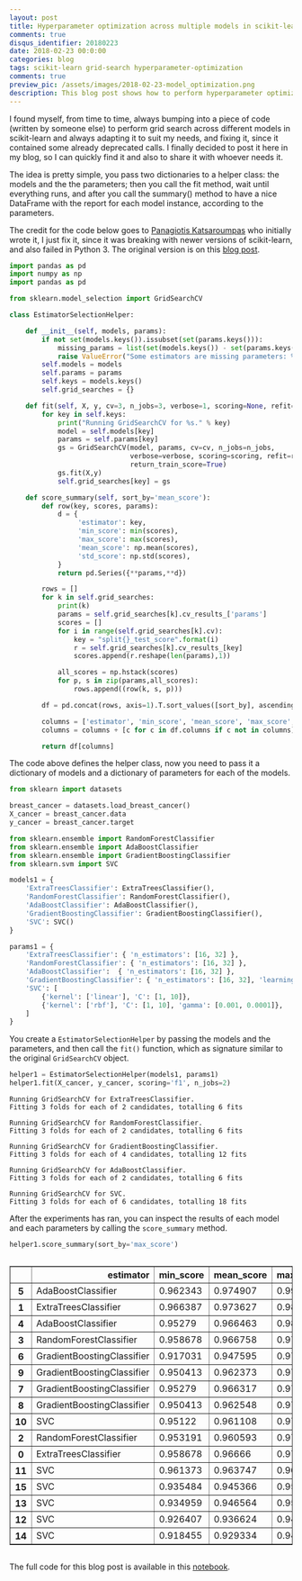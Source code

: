```yaml
---
layout: post
title: Hyperparameter optimization across multiple models in scikit-learn
comments: true
disqus_identifier: 20180223
date: 2018-02-23 00:0:00
categories: blog
tags: scikit-learn grid-search hyperparameter-optimization
comments: true
preview_pic: /assets/images/2018-02-23-model_optimization.png
description: This blog post shows how to perform hyperparameter optimization across multiple models in scikit-learn, using a helper class one can tune several models at once and print a report with the results and parameters settings.
---
```


I found myself, from time to time, always bumping into a piece of code (written by someone else) to perform grid search across different models in scikit-learn and always adapting it to suit my needs, and fixing it, since it contained some already deprecated calls. I finally decided to post it here in my blog, so I can quickly find it and also to share it with whoever needs it.

The idea is pretty simple, you pass two dictionaries to a helper class: the models and the the parameters; then you call the fit method, wait until everything runs, and after you call the summary() method to have a nice DataFrame with the report for each model instance, according to the parameters.

The credit for the code below goes to [Panagiotis Katsaroumpas](http://www.codiply.com/) who initially wrote it, I just fix it, since it was breaking with newer versions of scikit-learn, and also failed in Python 3. The original version is on this [blog post](http://www.codiply.com/blog/hyperparameter-grid-search-across-multiple-models-in-scikit-learn/).

```python
import pandas as pd
import numpy as np
import pandas as pd

from sklearn.model_selection import GridSearchCV

class EstimatorSelectionHelper:

    def __init__(self, models, params):
        if not set(models.keys()).issubset(set(params.keys())):
            missing_params = list(set(models.keys()) - set(params.keys()))
            raise ValueError("Some estimators are missing parameters: %s" % missing_params)
        self.models = models
        self.params = params
        self.keys = models.keys()
        self.grid_searches = {}

    def fit(self, X, y, cv=3, n_jobs=3, verbose=1, scoring=None, refit=False):
        for key in self.keys:
            print("Running GridSearchCV for %s." % key)
            model = self.models[key]
            params = self.params[key]
            gs = GridSearchCV(model, params, cv=cv, n_jobs=n_jobs,
                              verbose=verbose, scoring=scoring, refit=refit,
                              return_train_score=True)
            gs.fit(X,y)
            self.grid_searches[key] = gs    

    def score_summary(self, sort_by='mean_score'):
        def row(key, scores, params):
            d = {
                 'estimator': key,
                 'min_score': min(scores),
                 'max_score': max(scores),
                 'mean_score': np.mean(scores),
                 'std_score': np.std(scores),
            }
            return pd.Series({**params,**d})

        rows = []
        for k in self.grid_searches:
            print(k)
            params = self.grid_searches[k].cv_results_['params']
            scores = []
            for i in range(self.grid_searches[k].cv):
                key = "split{}_test_score".format(i)
                r = self.grid_searches[k].cv_results_[key]        
                scores.append(r.reshape(len(params),1))

            all_scores = np.hstack(scores)
            for p, s in zip(params,all_scores):
                rows.append((row(k, s, p)))

        df = pd.concat(rows, axis=1).T.sort_values([sort_by], ascending=False)

        columns = ['estimator', 'min_score', 'mean_score', 'max_score', 'std_score']
        columns = columns + [c for c in df.columns if c not in columns]

        return df[columns]
```

The code above defines the helper class, now you need to pass it a dictionary of models and a dictionary of parameters for each of the models.


```python
from sklearn import datasets

breast_cancer = datasets.load_breast_cancer()
X_cancer = breast_cancer.data
y_cancer = breast_cancer.target

from sklearn.ensemble import RandomForestClassifier
from sklearn.ensemble import AdaBoostClassifier
from sklearn.ensemble import GradientBoostingClassifier
from sklearn.svm import SVC

models1 = {
    'ExtraTreesClassifier': ExtraTreesClassifier(),
    'RandomForestClassifier': RandomForestClassifier(),
    'AdaBoostClassifier': AdaBoostClassifier(),
    'GradientBoostingClassifier': GradientBoostingClassifier(),
    'SVC': SVC()
}

params1 = {
    'ExtraTreesClassifier': { 'n_estimators': [16, 32] },
    'RandomForestClassifier': { 'n_estimators': [16, 32] },
    'AdaBoostClassifier':  { 'n_estimators': [16, 32] },
    'GradientBoostingClassifier': { 'n_estimators': [16, 32], 'learning_rate': [0.8, 1.0] },
    'SVC': [
        {'kernel': ['linear'], 'C': [1, 10]},
        {'kernel': ['rbf'], 'C': [1, 10], 'gamma': [0.001, 0.0001]},
    ]
}
```

You create a `EstimatorSelectionHelper` by passing the models and the parameters, and then call the `fit()` function, which as signature similar to the original `GridSearchCV` object.

```python
helper1 = EstimatorSelectionHelper(models1, params1)
helper1.fit(X_cancer, y_cancer, scoring='f1', n_jobs=2)
```

    Running GridSearchCV for ExtraTreesClassifier.
    Fitting 3 folds for each of 2 candidates, totalling 6 fits

    Running GridSearchCV for RandomForestClassifier.
    Fitting 3 folds for each of 2 candidates, totalling 6 fits

    Running GridSearchCV for GradientBoostingClassifier.
    Fitting 3 folds for each of 4 candidates, totalling 12 fits

    Running GridSearchCV for AdaBoostClassifier.
    Fitting 3 folds for each of 2 candidates, totalling 6 fits

    Running GridSearchCV for SVC.
    Fitting 3 folds for each of 6 candidates, totalling 18 fits

After the experiments has ran, you can inspect the results of each model and each parameters by calling the `score_summary` method.

```python
helper1.score_summary(sort_by='max_score')
```


<div style="max-height:1000px;max-width:1500px;overflow:auto;">
<style scoped>
    .dataframe tbody tr th:only-of-type {
        vertical-align: middle;
    }

    .dataframe tbody tr th {
        vertical-align: top;
    }

    .dataframe thead th {
        text-align: right;
    }
</style>
<table border="1" class="dataframe">
  <thead>
    <tr style="text-align: right;">
      <th></th>
      <th>estimator</th>
      <th>min_score</th>
      <th>mean_score</th>
      <th>max_score</th>
      <th>std_score</th>
      <th>C</th>
      <th>gamma</th>
      <th>kernel</th>
      <th>learning_rate</th>
      <th>n_estimators</th>
    </tr>
  </thead>
  <tbody>
    <tr>
      <th>5</th>
      <td>AdaBoostClassifier</td>
      <td>0.962343</td>
      <td>0.974907</td>
      <td>0.991667</td>
      <td>0.0123335</td>
      <td>NaN</td>
      <td>NaN</td>
      <td>NaN</td>
      <td>NaN</td>
      <td>32</td>
    </tr>
    <tr>
      <th>1</th>
      <td>ExtraTreesClassifier</td>
      <td>0.966387</td>
      <td>0.973627</td>
      <td>0.987552</td>
      <td>0.00984908</td>
      <td>NaN</td>
      <td>NaN</td>
      <td>NaN</td>
      <td>NaN</td>
      <td>32</td>
    </tr>
    <tr>
      <th>4</th>
      <td>AdaBoostClassifier</td>
      <td>0.95279</td>
      <td>0.966463</td>
      <td>0.983333</td>
      <td>0.0126727</td>
      <td>NaN</td>
      <td>NaN</td>
      <td>NaN</td>
      <td>NaN</td>
      <td>16</td>
    </tr>
    <tr>
      <th>3</th>
      <td>RandomForestClassifier</td>
      <td>0.958678</td>
      <td>0.966758</td>
      <td>0.979253</td>
      <td>0.00896123</td>
      <td>NaN</td>
      <td>NaN</td>
      <td>NaN</td>
      <td>NaN</td>
      <td>32</td>
    </tr>
    <tr>
      <th>6</th>
      <td>GradientBoostingClassifier</td>
      <td>0.917031</td>
      <td>0.947595</td>
      <td>0.979253</td>
      <td>0.025414</td>
      <td>NaN</td>
      <td>NaN</td>
      <td>NaN</td>
      <td>0.8</td>
      <td>16</td>
    </tr>
    <tr>
      <th>9</th>
      <td>GradientBoostingClassifier</td>
      <td>0.950413</td>
      <td>0.962373</td>
      <td>0.979079</td>
      <td>0.0121747</td>
      <td>NaN</td>
      <td>NaN</td>
      <td>NaN</td>
      <td>1</td>
      <td>32</td>
    </tr>
    <tr>
      <th>7</th>
      <td>GradientBoostingClassifier</td>
      <td>0.95279</td>
      <td>0.966317</td>
      <td>0.975207</td>
      <td>0.00972142</td>
      <td>NaN</td>
      <td>NaN</td>
      <td>NaN</td>
      <td>0.8</td>
      <td>32</td>
    </tr>
    <tr>
      <th>8</th>
      <td>GradientBoostingClassifier</td>
      <td>0.950413</td>
      <td>0.962548</td>
      <td>0.975207</td>
      <td>0.0101286</td>
      <td>NaN</td>
      <td>NaN</td>
      <td>NaN</td>
      <td>1</td>
      <td>16</td>
    </tr>
    <tr>
      <th>10</th>
      <td>SVC</td>
      <td>0.95122</td>
      <td>0.961108</td>
      <td>0.975207</td>
      <td>0.0102354</td>
      <td>1</td>
      <td>NaN</td>
      <td>linear</td>
      <td>NaN</td>
      <td>NaN</td>
    </tr>
    <tr>
      <th>2</th>
      <td>RandomForestClassifier</td>
      <td>0.953191</td>
      <td>0.960593</td>
      <td>0.975</td>
      <td>0.0101888</td>
      <td>NaN</td>
      <td>NaN</td>
      <td>NaN</td>
      <td>NaN</td>
      <td>16</td>
    </tr>
    <tr>
      <th>0</th>
      <td>ExtraTreesClassifier</td>
      <td>0.958678</td>
      <td>0.96666</td>
      <td>0.974359</td>
      <td>0.00640498</td>
      <td>NaN</td>
      <td>NaN</td>
      <td>NaN</td>
      <td>NaN</td>
      <td>16</td>
    </tr>
    <tr>
      <th>11</th>
      <td>SVC</td>
      <td>0.961373</td>
      <td>0.963747</td>
      <td>0.967213</td>
      <td>0.00250593</td>
      <td>10</td>
      <td>NaN</td>
      <td>linear</td>
      <td>NaN</td>
      <td>NaN</td>
    </tr>
    <tr>
      <th>15</th>
      <td>SVC</td>
      <td>0.935484</td>
      <td>0.945366</td>
      <td>0.955466</td>
      <td>0.00815896</td>
      <td>10</td>
      <td>0.0001</td>
      <td>rbf</td>
      <td>NaN</td>
      <td>NaN</td>
    </tr>
    <tr>
      <th>13</th>
      <td>SVC</td>
      <td>0.934959</td>
      <td>0.946564</td>
      <td>0.954733</td>
      <td>0.00843008</td>
      <td>1</td>
      <td>0.0001</td>
      <td>rbf</td>
      <td>NaN</td>
      <td>NaN</td>
    </tr>
    <tr>
      <th>12</th>
      <td>SVC</td>
      <td>0.926407</td>
      <td>0.936624</td>
      <td>0.94958</td>
      <td>0.00965657</td>
      <td>1</td>
      <td>0.001</td>
      <td>rbf</td>
      <td>NaN</td>
      <td>NaN</td>
    </tr>
    <tr>
      <th>14</th>
      <td>SVC</td>
      <td>0.918455</td>
      <td>0.929334</td>
      <td>0.940678</td>
      <td>0.00907845</td>
      <td>10</td>
      <td>0.001</td>
      <td>rbf</td>
      <td>NaN</td>
      <td>NaN</td>
    </tr>
  </tbody>
</table>
</div>

The full code for this blog post is available in this [notebook](https://github.com/davidsbatista/notebooks/blob/master/hyperparameter-across-models.ipynb).

